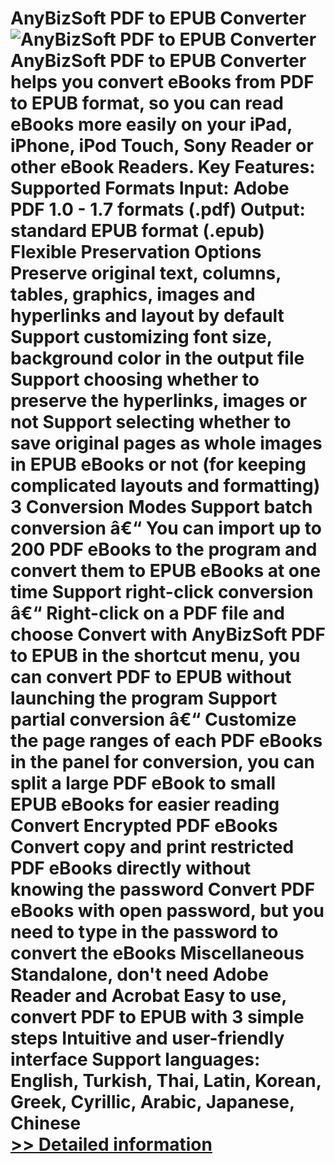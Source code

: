 # AnyBizSoft PDF to EPUB Converter<br />![AnyBizSoft PDF to EPUB Converter](https://mycommerce.akamaized.net/api/pimages/P300949686/BIG/300949686.JPG)<br />AnyBizSoft PDF to EPUB Converter helps you convert eBooks from PDF to EPUB format, so you can read eBooks more easily on your iPad, iPhone, iPod Touch, Sony Reader or other eBook Readers. Key Features: Supported Formats Input: Adobe PDF 1.0 - 1.7 formats (.pdf) Output: standard EPUB format (.epub) Flexible Preservation Options Preserve original text, columns, tables, graphics, images and hyperlinks and layout by default Support customizing font size, background color in the output file Support choosing whether to preserve the hyperlinks, images or not Support selecting whether to save original pages as whole images in EPUB eBooks or not (for keeping complicated layouts and formatting) 3 Conversion Modes Support batch conversion â€“ You can import up to 200 PDF eBooks to the program and convert them to EPUB eBooks at one time Support right-click conversion â€“ Right-click on a PDF file and choose Convert with AnyBizSoft PDF to EPUB in the shortcut menu, you can convert PDF to EPUB without launching the program Support partial conversion â€“ Customize the page ranges of each PDF eBooks in the panel for conversion, you can split a large PDF eBook to small EPUB eBooks for easier reading Convert Encrypted PDF eBooks Convert copy and print restricted PDF eBooks directly without knowing the password Convert PDF eBooks with open password, but you need to type in the password to convert the eBooks Miscellaneous Standalone, don't need Adobe Reader and Acrobat Easy to use, convert PDF to EPUB with 3 simple steps Intuitive and user-friendly interface Support languages: English, Turkish, Thai, Latin, Korean, Greek, Cyrillic, Arabic, Japanese, Chinese<br />[>> Detailed information](https://secure.shareit.com/shareit/product.html?productid=300949686&affiliateid=200057808)
